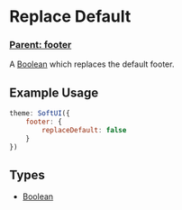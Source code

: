 # Replace Default

### **[Parent: footer](/docs/footer/)**

A [Boolean](https://developer.mozilla.org/en-US/docs/Web/JavaScript/Reference/Global_Objects/Boolean) which replaces the default footer.

## Example Usage

```js
theme: SoftUI({
    footer: {
        replaceDefault: false
    }
})
```

## Types

-   [Boolean](https://developer.mozilla.org/en-US/docs/Web/JavaScript/Reference/Global_Objects/Boolean)
